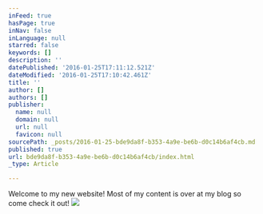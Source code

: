 ```yaml
---
inFeed: true
hasPage: true
inNav: false
inLanguage: null
starred: false
keywords: []
description: ''
datePublished: '2016-01-25T17:11:12.521Z'
dateModified: '2016-01-25T17:10:42.461Z'
title: ''
author: []
authors: []
publisher:
  name: null
  domain: null
  url: null
  favicon: null
sourcePath: _posts/2016-01-25-bde9da8f-b353-4a9e-be6b-d0c14b6af4cb.md
published: true
url: bde9da8f-b353-4a9e-be6b-d0c14b6af4cb/index.html
_type: Article

---
```

Welcome to my new website! Most of my content is over at my blog so come check it out!
![](https://the-grid-user-content.s3-us-west-2.amazonaws.com/111d7a2f-9351-4049-bcb4-bc7588b69fd6.jpg)